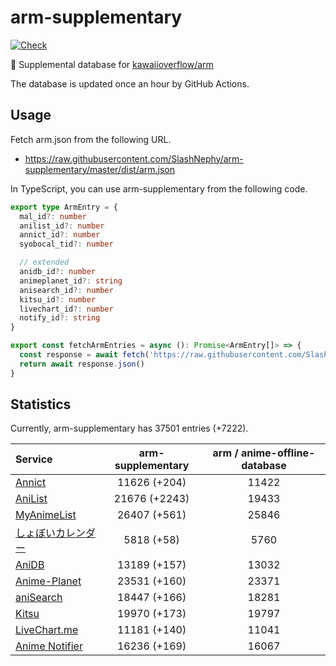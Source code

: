 # arm-supplementary

[![Check](https://github.com/SlashNephy/arm-supplementary/actions/workflows/check-node.yml/badge.svg)](https://github.com/SlashNephy/arm-supplementary/actions/workflows/check-node.yml)

💊 Supplemental database for [kawaiioverflow/arm](https://github.com/kawaiioverflow/arm)

The database is updated once an hour by GitHub Actions.

## Usage

Fetch arm.json from the following URL.

- https://raw.githubusercontent.com/SlashNephy/arm-supplementary/master/dist/arm.json

In TypeScript, you can use arm-supplementary from the following code.

```TypeScript
export type ArmEntry = {
  mal_id?: number
  anilist_id?: number
  annict_id?: number
  syobocal_tid?: number

  // extended
  anidb_id?: number
  animeplanet_id?: string
  anisearch_id?: number
  kitsu_id?: number
  livechart_id?: number
  notify_id?: string
}

export const fetchArmEntries = async (): Promise<ArmEntry[]> => {
  const response = await fetch('https://raw.githubusercontent.com/SlashNephy/arm-supplementary/master/dist/arm.json')
  return await response.json()
}
```

## Statistics

Currently, arm-supplementary has 37501 entries (+7222).

| Service                                     | arm-supplementary | arm / anime-offline-database |
| :------------------------------------------ | :---------------: | :--------------------------: |
| [Annict](https://annict.com)                |   11626 (+204)    |            11422             |
| [AniList](https://anilist.co)               |   21676 (+2243)   |            19433             |
| [MyAnimeList](https://myanimelist.net)      |   26407 (+561)    |            25846             |
| [しょぼいカレンダー](https://cal.syoboi.jp) |    5818 (+58)     |             5760             |
| [AniDB](https://anidb.net)                  |   13189 (+157)    |            13032             |
| [Anime-Planet](https://anime-planet.com)    |   23531 (+160)    |            23371             |
| [aniSearch](https://anisearch.com)          |   18447 (+166)    |            18281             |
| [Kitsu](https://kitsu.io)                   |   19970 (+173)    |            19797             |
| [LiveChart.me](https://livechart.me)        |   11181 (+140)    |            11041             |
| [Anime Notifier](https://notify.moe)        |   16236 (+169)    |            16067             |
